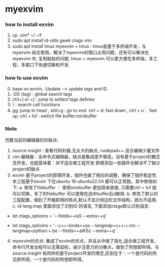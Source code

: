# myexvim
### how to install exvim
1) cp .vim* ~/ -rf
2) sudo apt install id-utils gawk ctags vim
3) sudo apt install tmux
myexvim + tmux : tmux是基于多终端开发，与myexvim 结合使用，解决了myexvim的窗口占用问题，还有可以解决在myexvim 中,
复制粘贴的问题, tmux + myexvim 可以更方便在多终端，多工程，多窗口下快速切换和开发.

### how to use exvim
0) base on exvim, :Update --> update tags and ID.
1) :GS {tag}  : global search tags
2) ctrl+] or \+] : jump to seltect tags defines
3) \\ : search call functions
4) gg :jump to head , shit+g : go to end.
  ctrl + d: fast down , ctrl + u： fast up.
  ctrl + h/l : swtich file buffer:minibuffer
### Note
历数当前的编辑器的优缺点:
1) source insight : 查看代码利器,无太大的缺点, nodepad++ 适合编辑少量文件
2) vim 编辑器：全命令式编辑器，缺点是集成度不够高，没有基于project的概念去开发，也就意味着：并不适合做工程开发
  即便添加一些插件也解决不了缺少project的缺点
3) exvim 基于project的原理开发，插件也做了相应的调整，确保了插件稳定性. 
  本工程基于exvim 下在ubuntu 16-ubuntu22.04 都可以正常跑。其中修改如下:
  a. 修改了filebuffer ： 使用minibuffer 更加简单直接, 只需要ctrl + h/l  就可以切换，多了的filebuffer 可以使用在选中buffer后d删除.
  b. 修改了默认的工程配置，做到了开箱即用的特点,默认不显示侧边栏文件结构，因为不适用.
  c. id-lang.map 里面添加了识别ID 的语言, 
     下面添加ctags默认识别语言:
-    let ctags_optioins = '--fields=+iaS --extra=+q'
+    let ctags_optioins = '--c++-kinds=+px --langmap=c++:+.ino  --langmap=python:+.be   --fields=+aiKSz --extra=+q'
4) myexvim的优点: 集成了exvim的优点，并且从中做了简化,适合做工程开发，命令行开发全程可以无需鼠标，减少注意力的分散点，做到了所想即所得。与source insight
有同样的基于project开发的理念,区别在于：一个是代码的所见即所得，一个是代码的所想即所得。

